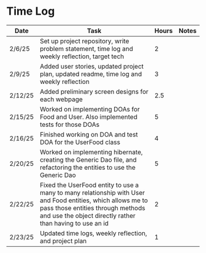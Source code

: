 # Time Log

| Date    | Task                                                                                                                                                                                                               | Hours | Notes |
|---------|--------------------------------------------------------------------------------------------------------------------------------------------------------------------------------------------------------------------|-------|-------|
| 2/6/25  | Set up project repository, write problem statement, time log and weekly reflection, target tech                                                                                                                    | 2     | 
| 2/9/25  | Added user stories, updated project plan, updated readme, time log and weekly reflection                                                                                                                           | 3     |       |
| 2/12/25 | Added preliminary screen designs for each webpage                                                                                                                                                                  | 2.5   |       |
| 2/15/25 | Worked on implementing DOAs for Food and User. Also implemented tests for those DOAs                                                                                                                               | 5     |       |
| 2/16/25 | Finished working on DOA and test DOA for the UserFood class                                                                                                                                                        | 4     |       |
| 2/20/25 | Worked on implementing hibernate, creating the Generic Dao file, and refactoring the entities to use the Generic Dao                                                                                               | 5     |       |
| 2/22/25 | Fixed the UserFood entity to use a many to many relationship with User and Food entities, which allows me to <br/> pass those entities through methods and use the object directly rather than having to use an id | 2     |       |
| 2/23/25 | Updated time logs, weekly reflection, and project plan                                                                                                                                                             | 1     |       |
